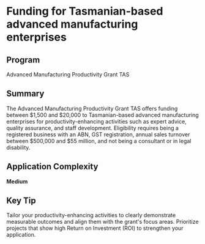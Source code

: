 # Funding for Tasmanian-based advanced manufacturing enterprises
  
## Program
Advanced Manufacturing Productivity Grant TAS

## Summary
The Advanced Manufacturing Productivity Grant TAS offers funding between $1,500 and $20,000 to Tasmanian-based advanced manufacturing enterprises for productivity-enhancing activities such as expert advice, quality assurance, and staff development. Eligibility requires being a registered business with an ABN, GST registration, annual sales turnover between $500,000 and $55 million, and not being a consultant or in legal disability.

## Application Complexity
**Medium**

## Key Tip
Tailor your productivity-enhancing activities to clearly demonstrate measurable outcomes and align them with the grant's focus areas. Prioritize projects that show high Return on Investment (ROI) to strengthen your application.
